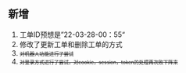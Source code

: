 ## 新增
1. 工单ID预想是”22-03-28-00：55“
2. 修改了更新工单和删除工单的方式
3. <font size = 1>~~对机器人功能进行了尝试~~</font>
4. <font size = 1>~~对登录方式进行了尝试，对cookie，session，token的处理再次败下阵来~~</font>